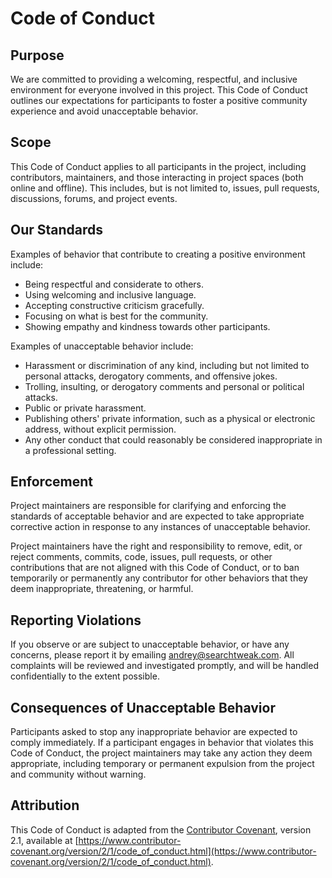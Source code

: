 # Code of Conduct

## Purpose

We are committed to providing a welcoming, respectful, and inclusive environment for everyone involved in this project. This Code of Conduct outlines our expectations for participants to foster a positive community experience and avoid unacceptable behavior.

## Scope

This Code of Conduct applies to all participants in the project, including contributors, maintainers, and those interacting in project spaces (both online and offline). This includes, but is not limited to, issues, pull requests, discussions, forums, and project events.

## Our Standards

Examples of behavior that contribute to creating a positive environment include:
- Being respectful and considerate to others.
- Using welcoming and inclusive language.
- Accepting constructive criticism gracefully.
- Focusing on what is best for the community.
- Showing empathy and kindness towards other participants.

Examples of unacceptable behavior include:
- Harassment or discrimination of any kind, including but not limited to personal attacks, derogatory comments, and offensive jokes.
- Trolling, insulting, or derogatory comments and personal or political attacks.
- Public or private harassment.
- Publishing others' private information, such as a physical or electronic address, without explicit permission.
- Any other conduct that could reasonably be considered inappropriate in a professional setting.

## Enforcement

Project maintainers are responsible for clarifying and enforcing the standards of acceptable behavior and are expected to take appropriate corrective action in response to any instances of unacceptable behavior.

Project maintainers have the right and responsibility to remove, edit, or reject comments, commits, code, issues, pull requests, or other contributions that are not aligned with this Code of Conduct, or to ban temporarily or permanently any contributor for other behaviors that they deem inappropriate, threatening, or harmful.

## Reporting Violations

If you observe or are subject to unacceptable behavior, or have any concerns, please report it by emailing [andrey@searchtweak.com](mailto:andrey@searchtweak.com). All complaints will be reviewed and investigated promptly, and will be handled confidentially to the extent possible.

## Consequences of Unacceptable Behavior

Participants asked to stop any inappropriate behavior are expected to comply immediately. If a participant engages in behavior that violates this Code of Conduct, the project maintainers may take any action they deem appropriate, including temporary or permanent expulsion from the project and community without warning.

## Attribution

This Code of Conduct is adapted from the [Contributor Covenant](https://www.contributor-covenant.org), version 2.1, available at [https://www.contributor-covenant.org/version/2/1/code_of_conduct.html](https://www.contributor-covenant.org/version/2/1/code_of_conduct.html).
